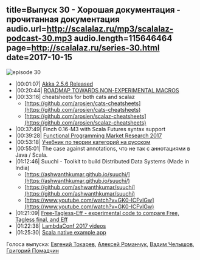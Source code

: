 title=Выпуск 30 - Хорошая документация - прочитанная документация
audio.url=http://scalalaz.ru/mp3/scalalaz-podcast-30.mp3
audio.length=115646464
page=http://scalalaz.ru/series-30.html
date=2017-10-15
----
![episode 30](img/episode30.jpg)

*   |00:01:07| [Akka 2.5.6 Released](https://akka.io/blog/news/2017/09/28/akka-2.5.6-released)
*   |00:20:44| [ROADMAP TOWARDS NON-EXPERIMENTAL MACROS](http://scala-lang.org/blog/2017/10/09/scalamacros.html)
*   |00:33:16| cheatsheets for both cats and scalaz
    *   [https://github.com/arosien/cats-cheatsheets](https://github.com/arosien/cats-cheatsheets)
    *   [https://github.com/arosien/scalaz-cheatsheets](https://github.com/arosien/scalaz-cheatsheets)
*   |00:37:49| Finch 0.16-M3 with Scala Futures syntax support
*   |00:39:28| [Functional Programming Market Research 2017](https://functional.works-hub.com/blog/Functional-Programming-Market-Research-2017)
*   |00:53:18| [Учебник по теории категорий на русском](https://github.com/George66/Textbook)
*   |00:55:01| The case against annotations, что не так с аннотациями в Java / Scala.
*   |01:12:46| Suuchi - Toolkit to build Distributed Data Systems (Made in India)
    *   [https://ashwanthkumar.github.io/suuchi/](https://ashwanthkumar.github.io/suuchi/)
    *   [https://github.com/ashwanthkumar/suuchi](https://github.com/ashwanthkumar/suuchi)
    *   [https://www.youtube.com/watch?v=GK0-ICFvIGw](https://www.youtube.com/watch?v=GK0-ICFvIGw)
*   |01:21:09| [Free-Tagless-Eff - experimental code to compare Free, Tagless final, and Eff](https://github.com/pvillega/free-tagless-eff)
*   |01:22:38| [LambdaConf 2017 videos](https://www.youtube.com/channel/UCEtohQeDqMSebi2yvLMUItg)
*   |01:25:30| [Scala native example app](https://github.com/lihaoyi/scala-native-example-app/)

Голоса выпуска: [Евгений Токарев](http://github.com/strobe), [Алексей Романчук](http://github.com/13h3r), [Вадим Челышов](http://github.com/13h3r), [Григорий Помадчин](https://github.com/pomadchin)
